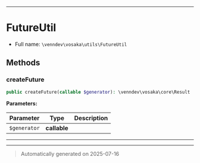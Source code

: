 ***

# FutureUtil





* Full name: `\venndev\vosaka\utils\FutureUtil`




## Methods


### createFuture



```php
public createFuture(callable $generator): \venndev\vosaka\core\Result
```








**Parameters:**

| Parameter | Type | Description |
|-----------|------|-------------|
| `$generator` | **callable** |  |





***

***
> Automatically generated on 2025-07-16

